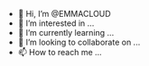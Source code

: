 - 👋 Hi, I’m @EMMACLOUD
- 👀 I’m interested in ...
- 🌱 I’m currently learning ...
- 💞️ I’m looking to collaborate on ...
- 📫 How to reach me ...

<!---
EMMACLOUD/EMMACLOUD is a ✨ special ✨ repository because its `README.md` (this file) appears on your GitHub profile.
You can click the Preview link to take a look at your changes.
--->
